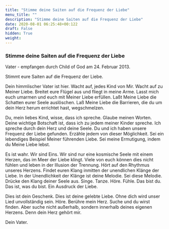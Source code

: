```yaml
---
title: "Stimme deine Saiten auf die Frequenz der Liebe"
menu_title: ""
description: "Stimme deine Saiten auf die Frequenz der Liebe"
date: 2020-08-01 06:25:48+00:122
draft: False
hidden: True
weight:
---
```

### Stimme deine Saiten auf die Frequenz der Liebe

Vater - empfangen durch Child of God am 24. Februar 2013.

Stimmt eure Saiten auf die Frequenz der Liebe.

Dein himmlischer Vater ist hier. Wacht auf, jedes Kind von Mir. Wacht auf zu Meiner Liebe. Breitet eure Flügel aus und fliegt in meine Arme. Lasst mich euch umarmen und euch mit Meiner Liebe erfüllen. Laßt Meine Liebe die Schatten eurer Seele auslöschen. Laß Meine Liebe die Barrieren, die du um dein Herz herum errichtet hast, wegschmelzen.

Du, mein liebes Kind, wisse, dass ich spreche. Glaube meinen Worten. Deine wichtige Botschaft ist, dass ich zu jedem meiner Kinder spreche. Ich spreche durch dein Herz und deine Seele. Du und ich haben unsere Frequenz der Liebe gefunden. Erzähle jedem von dieser Möglichkeit. Sei ein lebendiges Beispiel Meiner führenden Liebe. Sei meine Ermutigung, indem du Meine Liebe lebst.

Es ist wahr. Wir sind Eins. Wir sind nur eine kosmische Seele mit einem Herzen, das im Meer der Liebe klingt. Viele von euch können dies nicht fühlen und leben in der Illusion der Trennung. Hört auf den Rhythmus unseres Herzens. Findet euren Klang inmitten der unendlichen Klänge der Liebe. In der Unendlichkeit der Klänge ist deine Melodie. Sei diese Melodie. Drücke den Klang deiner Seele aus. Singe. Tanze. Höre. Fühle. Das bist du. Das ist, was du bist. Ein Ausdruck der Liebe.

Dies ist dein Geschenk. Dies ist deine gelebte Liebe. Ohne dich wird unser Lied unvollständig sein. Höre. Berühre mein Herz. Suche und du wirst finden. Aber suche nicht außerhalb, sondern innerhalb deines eigenen Herzens. Denn dein Herz gehört mir.

Dein Vater.
